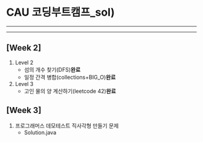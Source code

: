 # CAU 코딩부트캠프_sol)
---
---

[Week 2]
---
1. Level 2
	- 섬의 개수 찾기(DFS)**완료**
	- 일정 간격 병합(collections+BIG_O)**완료**
2. Level 3
	- 고인 물의 양 계산하기(leetcode 42)**완료**

[Week 3]
---
1. 프로그래머스 데모테스트 직사각형 만들기 문제
	- Solution.java